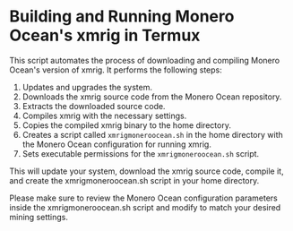 # Building and Running Monero Ocean's xmrig in Termux

This script automates the process of downloading and compiling Monero Ocean's version of xmrig. It performs the following steps:

1. Updates and upgrades the system.
2. Downloads the xmrig source code from the Monero Ocean repository.
3. Extracts the downloaded source code.
4. Compiles xmrig with the necessary settings.
5. Copies the compiled xmrig binary to the home directory.
6. Creates a script called `xmrigmoneroocean.sh` in the home directory with the Monero Ocean configuration for running xmrig.
7. Sets executable permissions for the `xmrigmoneroocean.sh` script.
   
This will update your system, download the xmrig source code, compile it, and create the xmrigmoneroocean.sh script in your home directory.

Please make sure to review the Monero Ocean configuration parameters inside the xmrigmoneroocean.sh script and modify to match your desired mining settings.
